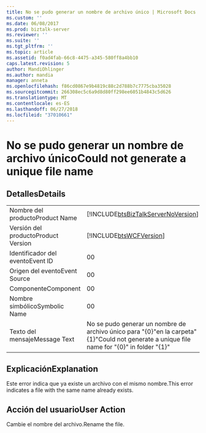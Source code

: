 ```yaml
---
title: No se pudo generar un nombre de archivo único | Microsoft Docs
ms.custom: ''
ms.date: 06/08/2017
ms.prod: biztalk-server
ms.reviewer: ''
ms.suite: ''
ms.tgt_pltfrm: ''
ms.topic: article
ms.assetid: f0ad4fab-66c8-4475-a345-580ff8a4bb10
caps.latest.revision: 5
author: MandiOhlinger
ms.author: mandia
manager: anneta
ms.openlocfilehash: f86cd0867e9b4819c88c2d788b7c7775cba35028
ms.sourcegitcommit: 266308ec5c6a9d8d80ff298ee6051b4843c5d626
ms.translationtype: MT
ms.contentlocale: es-ES
ms.lasthandoff: 06/27/2018
ms.locfileid: "37010661"
---
```

# <a name="could-not-generate-a-unique-file-name"></a><span data-ttu-id="e4211-102">No se pudo generar un nombre de archivo único</span><span class="sxs-lookup"><span data-stu-id="e4211-102">Could not generate a unique file name</span></span>
## <a name="details"></a><span data-ttu-id="e4211-103">Detalles</span><span class="sxs-lookup"><span data-stu-id="e4211-103">Details</span></span>  
  
|                 |                                                                                    |
|-----------------|------------------------------------------------------------------------------------|
|  <span data-ttu-id="e4211-104">Nombre del producto</span><span class="sxs-lookup"><span data-stu-id="e4211-104">Product Name</span></span>   | [!INCLUDE[btsBizTalkServerNoVersion](../includes/btsbiztalkservernoversion-md.md)] |
| <span data-ttu-id="e4211-105">Versión del producto</span><span class="sxs-lookup"><span data-stu-id="e4211-105">Product Version</span></span> |             [!INCLUDE[btsWCFVersion](../includes/btswcfversion-md.md)]             |
|    <span data-ttu-id="e4211-106">Identificador del evento</span><span class="sxs-lookup"><span data-stu-id="e4211-106">Event ID</span></span>     |                                         <span data-ttu-id="e4211-107">0</span><span class="sxs-lookup"><span data-stu-id="e4211-107">0</span></span>                                          |
|  <span data-ttu-id="e4211-108">Origen del evento</span><span class="sxs-lookup"><span data-stu-id="e4211-108">Event Source</span></span>   |                                         <span data-ttu-id="e4211-109">0</span><span class="sxs-lookup"><span data-stu-id="e4211-109">0</span></span>                                          |
|    <span data-ttu-id="e4211-110">Componente</span><span class="sxs-lookup"><span data-stu-id="e4211-110">Component</span></span>    |                                         <span data-ttu-id="e4211-111">0</span><span class="sxs-lookup"><span data-stu-id="e4211-111">0</span></span>                                          |
|  <span data-ttu-id="e4211-112">Nombre simbólico</span><span class="sxs-lookup"><span data-stu-id="e4211-112">Symbolic Name</span></span>  |                                         <span data-ttu-id="e4211-113">0</span><span class="sxs-lookup"><span data-stu-id="e4211-113">0</span></span>                                          |
|  <span data-ttu-id="e4211-114">Texto del mensaje</span><span class="sxs-lookup"><span data-stu-id="e4211-114">Message Text</span></span>   |          <span data-ttu-id="e4211-115">No se pudo generar un nombre de archivo único para "{0}"en la carpeta"{1}"</span><span class="sxs-lookup"><span data-stu-id="e4211-115">Could not generate a unique file name for "{0}" in folder "{1}"</span></span>           |
  
## <a name="explanation"></a><span data-ttu-id="e4211-116">Explicación</span><span class="sxs-lookup"><span data-stu-id="e4211-116">Explanation</span></span>  
 <span data-ttu-id="e4211-117">Este error indica que ya existe un archivo con el mismo nombre.</span><span class="sxs-lookup"><span data-stu-id="e4211-117">This error indicates a file with the same name already exists.</span></span>  
  
## <a name="user-action"></a><span data-ttu-id="e4211-118">Acción del usuario</span><span class="sxs-lookup"><span data-stu-id="e4211-118">User Action</span></span>  
 <span data-ttu-id="e4211-119">Cambie el nombre del archivo.</span><span class="sxs-lookup"><span data-stu-id="e4211-119">Rename the file.</span></span>